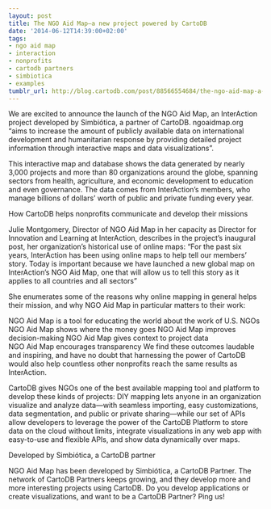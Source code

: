 ```yaml
---
layout: post
title: The NGO Aid Map—a new project powered by CartoDB
date: '2014-06-12T14:39:00+02:00'
tags:
- ngo aid map
- interaction
- nonprofits
- cartodb partners
- simbiotica
- examples
tumblr_url: http://blog.cartodb.com/post/88566554684/the-ngo-aid-map-a-new-project-powered-by-cartodb
---
```



We are excited to announce the launch of the NGO Aid Map, an InterAction project developed by Simbiótica, a partner of CartoDB. ngoaidmap.org “aims to increase the amount of publicly available data on international development and humanitarian response by providing detailed project information through interactive maps and data visualizations”.

This interactive map and database shows the data generated by nearly 3,000 projects and more than 80 organizations around the globe, spanning sectors from health, agriculture, and economic development to education and even governance. The data comes from InterAction’s members, who manage billions of dollars’ worth of public and private funding every year.

How CartoDB helps nonprofits communicate and develop their missions

Julie Montgomery, Director of NGO Aid Map in her capacity as Director for Innovation and Learning at InterAction, describes in the project’s inaugural post, her organization’s historical use of online maps: “For the past six years, InterAction has been using online maps to help tell our members’ story. Today is important because we have launched a new global map on InterAction’s NGO Aid Map, one that will allow us to tell this story as it applies to all countries and all sectors”

She enumerates some of the reasons why online mapping in general helps their mission, and why NGO Aid Map in particular matters to their work:

NGO Aid Map is a tool for educating the world about the work of U.S. NGOs
NGO Aid Map shows where the money goes
NGO Aid Map improves decision-making
NGO Aid Map gives context to project data        
NGO Aid Map encourages transparency
We find these outcomes laudable and inspiring, and have no doubt that harnessing the power of CartoDB would also help countless other nonprofits reach the same results as InterAction.

CartoDB gives NGOs one of the best available mapping tool and platform to develop these kinds of projects: DIY mapping lets anyone in an organization visualize and analyze data—with seamless importing, easy customizations, data segmentation, and public or private sharing—while our set of APIs allow developers to leverage the power of the CartoDB Platform to store data on the cloud without limits, integrate visualizations in any web app with easy-to-use and flexible APIs, and show data dynamically over maps.

Developed by Simbiótica, a CartoDB partner

NGO Aid Map has been developed by Simbiótica, a CartoDB Partner. The network of CartoDB Partners keeps growing, and they develop more and more interesting projects using CartoDB. Do you develop applications or create visualizations, and want to be a CartoDB Partner? Ping us!
